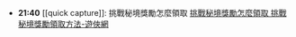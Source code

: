 - **21:40** [[quick capture]]: 挑戰秘境獎勵怎麼領取 [挑戰秘境獎勵怎麼領取 挑戰秘境獎勵領取方法-遊俠網](https://gl.ali213.net/wenda/82471.html)